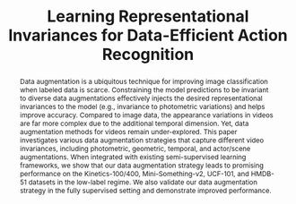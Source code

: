 ---
id:             2022-video-semi
title:          "Learning Representational Invariances for Data-Efficient Action Recognition"
# authors:        [Yuliang Zou, Jinwoo Choi*, Qitong Wang, and Jia-Bin Huang]
authors:        
    - Yuliang 
    - Jinwoo
    - Me
    - Jiabin
authors_note:   (* corresponding author)
venue:          Computer Vision and Image Understanding (CVIU), 2022.
year:           "2022-11"
thumbnail:      assets/publications/2022-video-semi/title-image.png
bibtex: "@article{zou2023learning,<br>&emsp;title={Learning representational invariances for data-efficient action recognition},<br>&emsp;author={Zou, Yuliang and Choi, Jinwoo and Wang, Qitong and Huang, Jia-Bin},<br>&emsp;journal={Computer Vision and Image Understanding},<br>&emsp;volume={227},<br>&emsp;pages={103597},<br>&emsp;year={2023},<br>&emsp;publisher={Elsevier}<br>}"
links:
   paper:      https://arxiv.org/abs/2103.16565
   code:       https://github.com/vt-vl-lab/video-data-aug
   website:    https://yuliang.vision/video-data-aug/
   bibtex:     assets/publications/2022-video-semi/ref.txt

layout: project_plus
short_title: Video Augmentation
abstract: "Data augmentation is a ubiquitous technique for improving image classification when labeled data is scarce. Constraining the model predictions to be invariant to diverse data augmentations effectively injects the desired representational invariances to the model (e.g., invariance to photometric variations) and helps improve accuracy. Compared to image data, the appearance variations in videos are far more complex due to the additional temporal dimension. Yet, data augmentation methods for videos remain under-explored. This paper investigates various data augmentation strategies that capture different video invariances, including photometric, geometric, temporal, and actor/scene augmentations. When integrated with existing semi-supervised learning frameworks, we show that our data augmentation strategy leads to promising performance on the Kinetics-100/400, Mini-Something-v2, UCF-101, and HMDB-51 datasets in the low-label regime. We also validate our data augmentation strategy in the fully supervised setting and demonstrate improved performance."
---